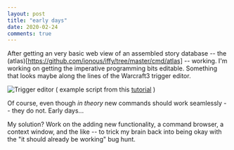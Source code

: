 ```yaml
---
layout: post
title: "early days"
date: 2020-02-24
comments: true
---
```


After getting an very basic web view of an assembled story database -- the (atlas)[https://github.com/ionous/iffy/tree/master/cmd/atlas] -- working. I'm working on getting the imperative programming bits editable. Something that looks maybe along the lines of the Warcraft3 trigger editor.

![Trigger editor]({{site.url}}/assets/2020-02-24/dodialog.png)
( example script from this [tutorial](http://world-editor-tutorials.thehelper.net/dialogs.php) )


Of course, even though _in theory_ new commands should work seamlessly -- they do not. Early days...

My solution? Work on the adding new functionality, a command browser, a context window, and the like --
to trick my brain back into being okay with the "it should already be working" bug hunt.